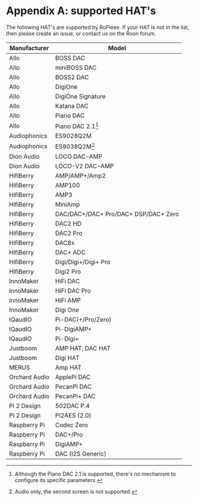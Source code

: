 # Appendix A: supported HAT's

The following HAT's are supported by RoPieee. If your HAT is not in the list, then please create an issue, or contact us on the Roon forum.


| Manufacturer | Model |
| -------------| ----- |
| Allo | BOSS DAC      |
| Allo | miniBOSS DAC  |
| Allo | BOSS2 DAC     |
| Allo | DigiOne
| Allo | DigiOne Signature
| Allo | Katana DAC
| Allo | Piano DAC
| Allo | Piano DAC 2.1[^1]
| Audiophonics | ES9028Q2M
| Audiophonics | ES9038Q2M[^2]
| Dion Audio | LOCO DAC-AMP
| Dion Audio | LOCO-V2 DAC-AMP
| HifiBerry | AMP/AMP+/Amp2
| HifiBerry | AMP100
| HifiBerry | AMP3
| HifiBerry | MiniAmp
| HifiBerry | DAC/DAC+/DAC+ Pro/DAC+ DSP/DAC+ Zero
| HifiBerry | DAC2 HD
| HifiBerry | DAC2 Pro
| HifiBerry | DAC8x
| HifiBerry | DAC+ ADC
| HifiBerry | Digi/Digi+/Digi+ Pro
| HifiBerry | Digi2 Pro
| InnoMaker | HiFi DAC
| InnoMaker | HiFi DAC Pro
| InnoMaker | HiFi AMP
| InnoMaker | Digi One
| IQaudIO | Pi-DAC(+/Pro/Zero)
| IQaudIO | Pi-DigiAMP+
| IQaudIO | Pi-Digi+
| Justboom | AMP HAT, DAC HAT
| Justboom | Digi HAT
| MERUS | Amp HAT
| Orchard Audio | ApplePi DAC
| Orchard Audio | PecanPi DAC
| Orchard Audio | PecanPi+ DAC
| Pi 2 Design | 502DAC P.4
| Pi 2 Design | PI2AES (2.0)
| Raspberry Pi | Codec Zero
| Raspberry Pi | DAC+/Pro
| Raspberry Pi | DigiAMP+
| Raspberry Pi | DAC (I2S Generic)

[^1]: Although the Piano DAC 2.1 is supported, there's no mechanism to configure its specific parameters.
[^2]: Audio only, the second screen is not supported.

